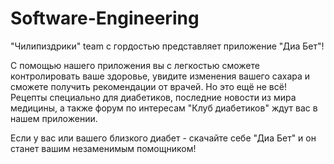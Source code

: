 # Software-Engineering
"Чилипиздрики" team с гордостью представляет приложение "Диа Бет"!

С помощью нашего приложения вы с легкостью сможете контролировать ваше здоровье, увидите изменения вашего сахара и сможете получить рекомендации от врачей. Но это ещё не всё! Рецепты специально для диабетиков, последние новости из мира медицины, а также форум по интересам "Клуб диабетиков" ждут вас в нашем приложении. 

Если у вас или вашего близкого диабет - скачайте себе "Диа Бет" и он станет вашим незаменимым помощником!
